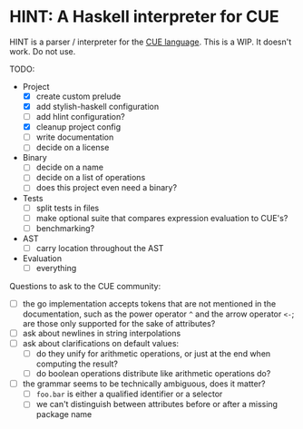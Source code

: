 # HINT: A Haskell interpreter for CUE

HINT is a parser / interpreter for the [CUE language](https://cuelang.org/). This is a WIP. It doesn't work. Do not use.

TODO:
  - Project
    - [x] create custom prelude
    - [x] add stylish-haskell configuration
    - [ ] add hlint configuration?
    - [x] cleanup project config
    - [ ] write documentation
    - [ ] decide on a license
  - Binary
    - [ ] decide on a name
    - [ ] decide on a list of operations
    - [ ] does this project even need a binary?
  - Tests
    - [ ] split tests in files
    - [ ] make optional suite that compares expression evaluation to CUE's?
    - [ ] benchmarking?
  - AST
    - [ ] carry location throughout the AST
  - Evaluation
    - [ ] everything

Questions to ask to the CUE community:
  - [ ] the go implementation accepts tokens that are not mentioned in the documentation, such as the power operator `^` and the arrow operator `<-`; are those only supported for the sake of attributes?
  - [ ] ask about newlines in string interpolations
  - [ ] ask about clarifications on default values:
    - [ ] do they unify for arithmetic operations, or just at the end when computing the result?
    - [ ] do boolean operations distribute like arithmetic operations do?
  - [ ] the grammar seems to be technically ambiguous, does it matter?
    - [ ] `foo.bar` is either a qualified identifier or a selector
    - [ ] we can't distinguish between attributes before or after a missing package name
